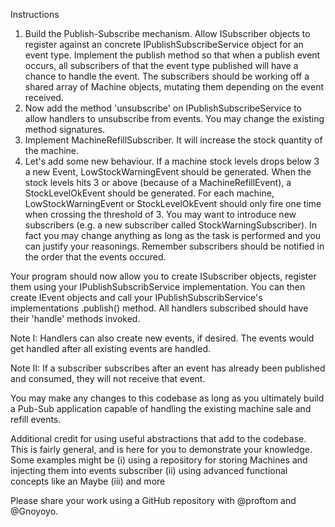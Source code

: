 Instructions

1. Build the Publish-Subscribe mechanism. Allow ISubscriber objects to register against an concrete IPublishSubscribeService object for an event type. Implement the publish method so that when a publish event occurs, all subscribers of that the event type published will have a chance to handle the event. The subscribers should be working off a shared array of Machine objects, mutating them depending on the event received.
2. Now add the method 'unsubscribe' on IPublishSubscribeService to allow handlers to unsubscribe from events. You may change the existing method signatures.
3. Implement MachineRefillSubscriber. It will increase the stock quantity of the machine.
4. Let's add some new behaviour. If a machine stock levels drops below 3 a new Event, LowStockWarningEvent should be generated. When the stock levels hits 3 or above (because of a MachineRefillEvent), a StockLevelOkEvent should be generated. For each machine, LowStockWarningEvent or StockLevelOkEvent should only fire one time when crossing the threshold of 3. You may want to introduce new subscribers (e.g. a new subscriber called StockWarningSubscriber). In fact you may change anything as long as the task is performed and you can justify your reasonings. Remember subscribers should be notified in the order that the events occured.

Your program should now allow you to create ISubscriber objects, register them using your IPublishSubscribService implementation. You can then create IEvent objects and call your IPublishSubscribService's implementations .publish() method. All handlers subscribed should have their 'handle' methods invoked.

Note I: Handlers can also create new events, if desired. The events would get handled after all existing events are handled.

Note II: If a subscriber subscribes after an event has already been published and consumed, they will not receive that event.

You may make any changes to this codebase as long as you ultimately build a Pub-Sub application capable of handling the existing machine sale and refill events.

Additional credit for using useful abstractions that add to the codebase. This is fairly general, and is here for you to demonstrate your knowledge. Some examples might be
(i) using a repository for storing Machines and injecting them into events subscriber
(ii) using advanced functional concepts like an Maybe
(iii) and more

Please share your work using a GitHub repository with @proftom and @Gnoyoyo.

